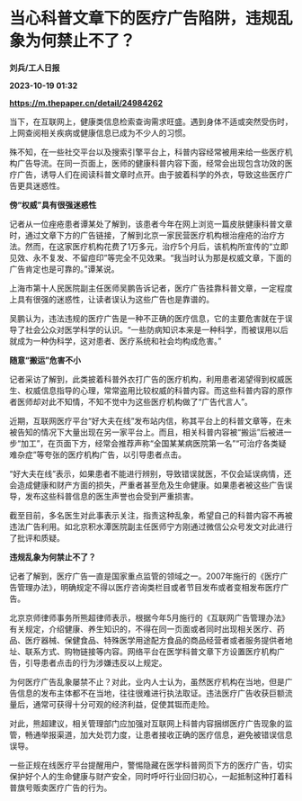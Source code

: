 # 当心科普文章下的医疗广告陷阱，违规乱象为何禁止不了？
**刘兵/工人日报**

**2023-10-19 01:32**

**https://m.thepaper.cn/detail/24984262**

当下，在互联网上，健康类信息检索查询需求旺盛。遇到身体不适或突然受伤时，上网查阅相关疾病或健康信息已成为不少人的习惯。

殊不知，在一些社交平台以及搜索引擎平台上，科普内容经常被用来给一些医疗机构广告导流。在同一页面上，医师的健康科普内容下面，经常会出现包含功效的医疗广告，诱导人们在阅读科普文章时点开。由于披着科学的外衣，导致这些医疗广告更具迷惑性。

**傍“权威”具有很强迷惑性**

记者从一位痤疮患者谭某处了解到，该患者今年在网上浏览一篇皮肤健康科普文章时，通过文章下方的广告链接，了解到北京一家民营医疗机构根治痤疮的治疗方法。然而，在这家医疗机构花费了1万多元，治疗5个月后，该机构所宣传的“立即见效、永不复发、不留痘印”等完全不见效果。“我当时认为那是权威文章，下面的广告肯定也是可靠的。”谭某说。

上海市第十人民医院副主任医师吴鹏告诉记者，医疗广告挂靠科普文章，一定程度上具有很强的迷惑性，让读者误认为这些广告也是靠谱的。

吴鹏认为，违法违规的医疗广告是一种不正确的医疗信息，它的主要危害就在于误导了社会公众对医学科学的认识。“一些防病知识本来是一种科学，而被误用以后就成为一种伪科学，这对患者、医疗系统和社会均构成危害。”

**随意“搬运”危害不小**

记者采访了解到，此类披着科普外衣打广告的医疗机构，利用患者渴望得到权威医生、权威信息指导的心理，常常盗用比较权威的科普内容。而这些科普内容的原作者医师却对此不知情，不知不觉中为这些医疗机构做了“广告代言人”。

近期，互联网医疗平台“好大夫在线”发布站内信，称其平台上的科普文章等，在未被告知的情况下大量出现在另一家平台上。而且，相关科普内容被“搬运”后被进一步“加工”，在页面下方，经常会推荐声称“全国某某病医院第一名”“可治疗各类疑难杂症”等夸张的医疗机构广告，以引导患者点击。

“好大夫在线”表示，如果患者不能进行辨别，导致错误就医，不仅会延误病情，还会造成健康和财产方面的损失，严重者甚至危及生命健康。如果患者被这些广告误导，发布这些科普信息的医生声誉也会受到严重损害。

截至目前，多名医生对此事表示关注，指责这种乱象，希望自己的科普内容不再被违法广告利用。如北京积水潭医院副主任医师宁方刚通过微信公众号发文对此进行了批评和质疑。

**违规乱象为何禁止不了？**

记者了解到，医疗广告一直是国家重点监管的领域之一。2007年施行的《医疗广告管理办法》，明确规定不得以医疗咨询类栏目或者节目发布或者变相发布医疗广告。

北京京师律师事务所熊超律师表示，根据今年5月施行的《互联网广告管理办法》有关规定，介绍健康、养生知识的，不得在同一页面或者同时出现相关医疗、药品、医疗器械、保健食品、特殊医学用途配方食品的商品经营者或者服务提供者地址、联系方式、购物链接等内容。网络平台在医学科普文章下方设置医疗机构广告，引导患者点击的行为涉嫌违反以上规定。

为何医疗广告乱象屡禁不止？对此，业内人士认为，虽然医疗机构在当地，但是广告信息的发布主体都不在当地，往往很难进行执法取证。违法医疗广告收获巨额流量后，通常可获得十分可观的经济利益，促使其铤而走险。

对此，熊超建议，相关管理部门应加强对互联网上科普内容捆绑医疗广告现象的监管，畅通举报渠道，加大处罚力度，让患者接收正确的医疗信息，避免被错误信息误导。

一些正规在线医疗平台提醒用户，警惕隐藏在医学科普网页下方的医疗广告，切实保护好个人的生命健康与财产安全，同时呼吁行业回归初心，一起抵制这种打着科普旗号贩卖医疗广告的行为。